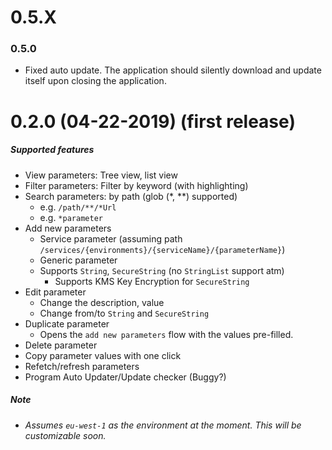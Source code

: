 # 0.5.X

### 0.5.0

- Fixed auto update. The application should silently download and update itself upon closing the application.

# 0.2.0 (04-22-2019) (first release)

##### Supported features

- View parameters: Tree view, list view
- Filter parameters: Filter by keyword (with highlighting)
- Search parameters: by path (glob (\*, \*\*) supported)
  - e.g. `/path/**/*Url`
  - e.g. `*parameter`
- Add new parameters
  - Service parameter (assuming path `/services/{environments}/{serviceName}/{parameterName}`)
  - Generic parameter
  - Supports `String`, `SecureString` (no `StringList` support atm)
    - Supports KMS Key Encryption for `SecureString`
- Edit parameter
  - Change the description, value
  - Change from/to `String` and `SecureString`
- Duplicate parameter
  - Opens the `add new parameters` flow with the values pre-filled.
- Delete parameter
- Copy parameter values with one click
- Refetch/refresh parameters
- Program Auto Updater/Update checker (Buggy?)

##### Note

- _Assumes `eu-west-1` as the environment at the moment. This will be customizable soon._
